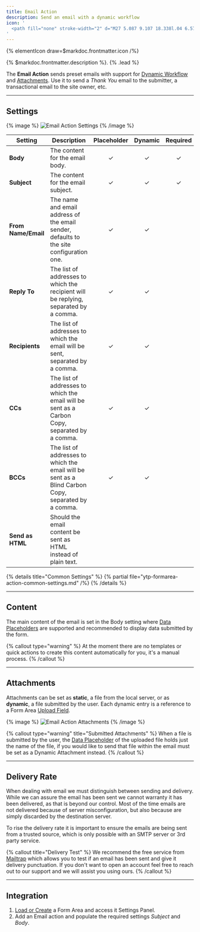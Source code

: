 ```yaml
---
title: Email Action
description: Send an email with a dynamic workflow
icon: '
  <path fill="none" stroke-width="2" d="M27 5.087 9.107 18.338l.04 6.575 3.868-4.295 6.31 3.664L27 5.087 3 14.756l6.107 3.582"/>
'
---
```


{% elementIcon draw=$markdoc.frontmatter.icon /%}

{% $markdoc.frontmatter.description %}. {% .lead %}

The **Email Action** sends preset emails with support for [Dynamic Workflow](../dynamic) and [Attachments](#attachments). Use it to send a *Thank You* email to the submitter, a transactional email to the site owner, etc.

---

## Settings

{% image %}
![Email Action Settings](/assets/ytp/forms/action-email-settings.webp)
{% /image %}

| Setting | Description | Placeholder | Dynamic | Required |
| ------- | ----------- | :---------: | :-----: | :------: |
| **Body** | The content for the email body. | &#x2713; | &#x2713; | &#x2713; |
| **Subject** | The content for the email subject. | &#x2713; | &#x2713; | &#x2713; |
| **From Name/Email** | The name and email address of the email sender, defaults to the site configuration one. | &#x2713; | &#x2713; |
| **Reply To** | The list of addresses to which the recipient will be replying, separated by a comma. | &#x2713; | &#x2713; |
| **Recipients** | The list of addresses to which the email will be sent, separated by a comma. | &#x2713; | &#x2713; |
| **CCs** | The list of addresses to which the email will be sent as a Carbon Copy, separated by a comma. | &#x2713; | &#x2713; |
| **BCCs** | The list of addresses to which the email will be sent as a Blind Carbon Copy, separated by a comma. | &#x2713; | &#x2713; |
| **Send as HTML** | Should the email content be sent as HTML instead of plain text. |

{% details title="Common Settings" %}
    {% partial file="ytp-formarea-action-common-settings.md" /%}
{% /details %}

---

## Content

The main content of the email is set in the Body setting where [Data Placeholders](../../dynamic#data-placeholders) are supported and recommended to display data submitted by the form.

{% callout type="warning" %}
At the moment there are no templates or quick actions to create this content automatically for you, it's a manual process.
{% /callout %}

---

## Attachments

Attachments can be set as **static**, a file from the local server, or as **dynamic**, a file submitted by the user. Each dynamic entry is a reference to a Form Area [Upload Field](../fields/upload).

{% image %}
![Email Action Attachments](/assets/ytp/forms/action-email-attachments.webp)
{% /image %}

{% callout type="warning" title="Submitted Attachments" %}
When a file is submitted by the user, the [Data Placeholder](../dynamic#data-placeholders)  of the uploaded file holds just the name of the file, if you would like to send that file within the email must be set as a Dynamic Attachment instead.
{% /callout %}

---

## Delivery Rate

When dealing with email we must distinguish between sending and delivery. While we can assure the email has been sent we cannot warranty it has been delivered, as that is beyond our control. Most of the time emails are not delivered because of server misconfiguration, but also because are simply discarded by the destination server.

To rise the delivery rate it is important to ensure the emails are being sent from a trusted source, which is only possible with an SMTP server or 3rd party service.

{% callout title="Delivery Test" %}
We recommend the free service from [Mailtrap](https://mailtrap.io/) which allows you to test if an email has been sent and give it delivery punctuation. If you don't want to open an account feel free to reach out to our support and we will assist you using ours.
{% /callout %}

---

## Integration

1. [Load or Create](../integration) a Form Area and access it Settings Panel.
1. Add an Email action and populate the required settings *Subject* and *Body*.
